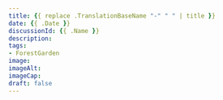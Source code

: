 ```yaml
---
title: {{ replace .TranslationBaseName "-" " " | title }}
date: {{ .Date }}
discussionId: {{ .Name }}
description: 
tags: 
- ForestGarden
image: 
imageAlt: 
imageCap: 
draft: false
---
```


